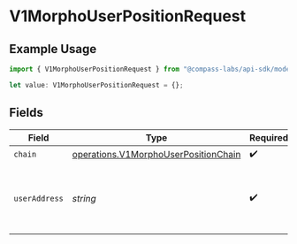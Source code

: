 # V1MorphoUserPositionRequest

## Example Usage

```typescript
import { V1MorphoUserPositionRequest } from "@compass-labs/api-sdk/models/operations";

let value: V1MorphoUserPositionRequest = {};
```

## Fields

| Field                                                                                        | Type                                                                                         | Required                                                                                     | Description                                                                                  |
| -------------------------------------------------------------------------------------------- | -------------------------------------------------------------------------------------------- | -------------------------------------------------------------------------------------------- | -------------------------------------------------------------------------------------------- |
| `chain`                                                                                      | [operations.V1MorphoUserPositionChain](../../models/operations/v1morphouserpositionchain.md) | :heavy_check_mark:                                                                           | N/A                                                                                          |
| `userAddress`                                                                                | *string*                                                                                     | :heavy_check_mark:                                                                           | The user wallet address of the desired user position.                                        |